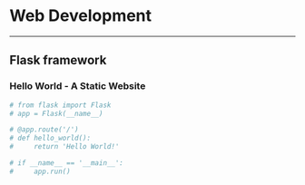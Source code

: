 
# Web Development
---
## Flask framework

### Hello World - A Static Website


```python
# from flask import Flask
# app = Flask(__name__)

# @app.route('/')
# def hello_world():
#     return 'Hello World!'

# if __name__ == '__main__':
#     app.run()
```


```python

```
